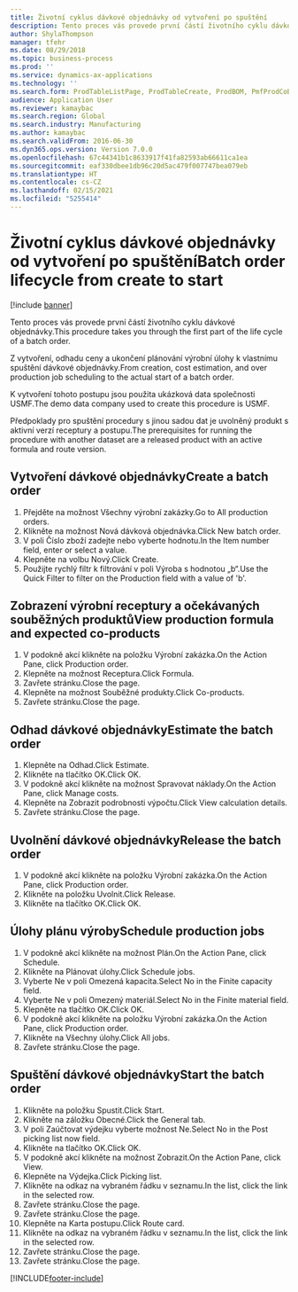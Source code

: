 ```yaml
---
title: Životní cyklus dávkové objednávky od vytvoření po spuštění
description: Tento proces vás provede první částí životního cyklu dávkové objednávky.
author: ShylaThompson
manager: tfehr
ms.date: 08/29/2018
ms.topic: business-process
ms.prod: ''
ms.service: dynamics-ax-applications
ms.technology: ''
ms.search.form: ProdTableListPage, ProdTableCreate, ProdBOM, PmfProdCoBy, ProdParmCostEstimation, ProdCalcTrans, ProdParmRelease, ProdSchedule, ProdRouteJob, ProdParmStartUp, ProdJournalTransBOM, ProdJournalTransRoute
audience: Application User
ms.reviewer: kamaybac
ms.search.region: Global
ms.search.industry: Manufacturing
ms.author: kamaybac
ms.search.validFrom: 2016-06-30
ms.dyn365.ops.version: Version 7.0.0
ms.openlocfilehash: 67c44341b1c8633917f41fa82593ab66611ca1ea
ms.sourcegitcommit: eaf330dbee1db96c20d5ac479f007747bea079eb
ms.translationtype: HT
ms.contentlocale: cs-CZ
ms.lasthandoff: 02/15/2021
ms.locfileid: "5255414"
---
```

# <a name="batch-order-lifecycle-from-create-to-start"></a><span data-ttu-id="f4b6d-103">Životní cyklus dávkové objednávky od vytvoření po spuštění</span><span class="sxs-lookup"><span data-stu-id="f4b6d-103">Batch order lifecycle from create to start</span></span>

[!include [banner](../../includes/banner.md)]

<span data-ttu-id="f4b6d-104">Tento proces vás provede první částí životního cyklu dávkové objednávky.</span><span class="sxs-lookup"><span data-stu-id="f4b6d-104">This procedure takes you through the first part of the life cycle of a batch order.</span></span>

<span data-ttu-id="f4b6d-105">Z vytvoření, odhadu ceny a ukončení plánování výrobní úlohy k vlastnímu spuštění dávkové objednávky.</span><span class="sxs-lookup"><span data-stu-id="f4b6d-105">From creation, cost estimation, and over production job scheduling to the actual start of a batch order.</span></span>



<span data-ttu-id="f4b6d-106">K vytvoření tohoto postupu jsou použita ukázková data společnosti USMF.</span><span class="sxs-lookup"><span data-stu-id="f4b6d-106">The demo data company used to create this procedure is USMF.</span></span> 



<span data-ttu-id="f4b6d-107">Předpoklady pro spuštění procedury s jinou sadou dat je uvolněný produkt s aktivní verzí receptury a postupu.</span><span class="sxs-lookup"><span data-stu-id="f4b6d-107">The prerequisites for running the procedure with another dataset are a released product with an active formula and route version.</span></span>


## <a name="create-a-batch-order"></a><span data-ttu-id="f4b6d-108">Vytvoření dávkové objednávky</span><span class="sxs-lookup"><span data-stu-id="f4b6d-108">Create a batch order</span></span>
1. <span data-ttu-id="f4b6d-109">Přejděte na možnost Všechny výrobní zakázky.</span><span class="sxs-lookup"><span data-stu-id="f4b6d-109">Go to All production orders.</span></span>
2. <span data-ttu-id="f4b6d-110">Klikněte na možnost Nová dávková objednávka.</span><span class="sxs-lookup"><span data-stu-id="f4b6d-110">Click New batch order.</span></span>
3. <span data-ttu-id="f4b6d-111">V poli Číslo zboží zadejte nebo vyberte hodnotu.</span><span class="sxs-lookup"><span data-stu-id="f4b6d-111">In the Item number field, enter or select a value.</span></span>
4. <span data-ttu-id="f4b6d-112">Klepněte na volbu Nový.</span><span class="sxs-lookup"><span data-stu-id="f4b6d-112">Click Create.</span></span>
5. <span data-ttu-id="f4b6d-113">Použijte rychlý filtr k filtrování v poli Výroba s hodnotou „b“.</span><span class="sxs-lookup"><span data-stu-id="f4b6d-113">Use the Quick Filter to filter on the Production field with a value of 'b'.</span></span>

## <a name="view-production-formula-and-expected-co-products"></a><span data-ttu-id="f4b6d-114">Zobrazení výrobní receptury a očekávaných souběžných produktů</span><span class="sxs-lookup"><span data-stu-id="f4b6d-114">View production formula and expected co-products</span></span>
1. <span data-ttu-id="f4b6d-115">V podokně akcí klikněte na položku Výrobní zakázka.</span><span class="sxs-lookup"><span data-stu-id="f4b6d-115">On the Action Pane, click Production order.</span></span>
2. <span data-ttu-id="f4b6d-116">Klepněte na možnost Receptura.</span><span class="sxs-lookup"><span data-stu-id="f4b6d-116">Click Formula.</span></span>
3. <span data-ttu-id="f4b6d-117">Zavřete stránku.</span><span class="sxs-lookup"><span data-stu-id="f4b6d-117">Close the page.</span></span>
4. <span data-ttu-id="f4b6d-118">Klepněte na možnost Souběžné produkty.</span><span class="sxs-lookup"><span data-stu-id="f4b6d-118">Click Co-products.</span></span>
5. <span data-ttu-id="f4b6d-119">Zavřete stránku.</span><span class="sxs-lookup"><span data-stu-id="f4b6d-119">Close the page.</span></span>

## <a name="estimate-the-batch-order"></a><span data-ttu-id="f4b6d-120">Odhad dávkové objednávky</span><span class="sxs-lookup"><span data-stu-id="f4b6d-120">Estimate the batch order</span></span>
1. <span data-ttu-id="f4b6d-121">Klepněte na Odhad.</span><span class="sxs-lookup"><span data-stu-id="f4b6d-121">Click Estimate.</span></span>
2. <span data-ttu-id="f4b6d-122">Klikněte na tlačítko OK.</span><span class="sxs-lookup"><span data-stu-id="f4b6d-122">Click OK.</span></span>
3. <span data-ttu-id="f4b6d-123">V podokně akcí klikněte na možnost Spravovat náklady.</span><span class="sxs-lookup"><span data-stu-id="f4b6d-123">On the Action Pane, click Manage costs.</span></span>
4. <span data-ttu-id="f4b6d-124">Klepněte na Zobrazit podrobnosti výpočtu.</span><span class="sxs-lookup"><span data-stu-id="f4b6d-124">Click View calculation details.</span></span>
5. <span data-ttu-id="f4b6d-125">Zavřete stránku.</span><span class="sxs-lookup"><span data-stu-id="f4b6d-125">Close the page.</span></span>

## <a name="release-the-batch-order"></a><span data-ttu-id="f4b6d-126">Uvolnění dávkové objednávky</span><span class="sxs-lookup"><span data-stu-id="f4b6d-126">Release the batch order</span></span>
1. <span data-ttu-id="f4b6d-127">V podokně akcí klikněte na položku Výrobní zakázka.</span><span class="sxs-lookup"><span data-stu-id="f4b6d-127">On the Action Pane, click Production order.</span></span>
2. <span data-ttu-id="f4b6d-128">Klikněte na položku Uvolnit.</span><span class="sxs-lookup"><span data-stu-id="f4b6d-128">Click Release.</span></span>
3. <span data-ttu-id="f4b6d-129">Klikněte na tlačítko OK.</span><span class="sxs-lookup"><span data-stu-id="f4b6d-129">Click OK.</span></span>

## <a name="schedule-production-jobs"></a><span data-ttu-id="f4b6d-130">Úlohy plánu výroby</span><span class="sxs-lookup"><span data-stu-id="f4b6d-130">Schedule production jobs</span></span>
1. <span data-ttu-id="f4b6d-131">V podokně akcí klikněte na možnost Plán.</span><span class="sxs-lookup"><span data-stu-id="f4b6d-131">On the Action Pane, click Schedule.</span></span>
2. <span data-ttu-id="f4b6d-132">Klikněte na Plánovat úlohy.</span><span class="sxs-lookup"><span data-stu-id="f4b6d-132">Click Schedule jobs.</span></span>
3. <span data-ttu-id="f4b6d-133">Vyberte Ne v poli Omezená kapacita.</span><span class="sxs-lookup"><span data-stu-id="f4b6d-133">Select No in the Finite capacity field.</span></span>
4. <span data-ttu-id="f4b6d-134">Vyberte Ne v poli Omezený materiál.</span><span class="sxs-lookup"><span data-stu-id="f4b6d-134">Select No in the Finite material field.</span></span>
5. <span data-ttu-id="f4b6d-135">Klepněte na tlačítko OK.</span><span class="sxs-lookup"><span data-stu-id="f4b6d-135">Click OK.</span></span>
6. <span data-ttu-id="f4b6d-136">V podokně akcí klikněte na položku Výrobní zakázka.</span><span class="sxs-lookup"><span data-stu-id="f4b6d-136">On the Action Pane, click Production order.</span></span>
7. <span data-ttu-id="f4b6d-137">Klikněte na Všechny úlohy.</span><span class="sxs-lookup"><span data-stu-id="f4b6d-137">Click All jobs.</span></span>
8. <span data-ttu-id="f4b6d-138">Zavřete stránku.</span><span class="sxs-lookup"><span data-stu-id="f4b6d-138">Close the page.</span></span>

## <a name="start-the-batch-order"></a><span data-ttu-id="f4b6d-139">Spuštění dávkové objednávky</span><span class="sxs-lookup"><span data-stu-id="f4b6d-139">Start the batch order</span></span>
1. <span data-ttu-id="f4b6d-140">Klikněte na položku Spustit.</span><span class="sxs-lookup"><span data-stu-id="f4b6d-140">Click Start.</span></span>
2. <span data-ttu-id="f4b6d-141">Klikněte na záložku Obecné.</span><span class="sxs-lookup"><span data-stu-id="f4b6d-141">Click the General tab.</span></span>
3. <span data-ttu-id="f4b6d-142">V poli Zaúčtovat výdejku vyberte možnost Ne.</span><span class="sxs-lookup"><span data-stu-id="f4b6d-142">Select No in the Post picking list now field.</span></span>
4. <span data-ttu-id="f4b6d-143">Klikněte na tlačítko OK.</span><span class="sxs-lookup"><span data-stu-id="f4b6d-143">Click OK.</span></span>
5. <span data-ttu-id="f4b6d-144">V podokně akcí klikněte na možnost Zobrazit.</span><span class="sxs-lookup"><span data-stu-id="f4b6d-144">On the Action Pane, click View.</span></span>
6. <span data-ttu-id="f4b6d-145">Klepněte na Výdejka.</span><span class="sxs-lookup"><span data-stu-id="f4b6d-145">Click Picking list.</span></span>
7. <span data-ttu-id="f4b6d-146">Klikněte na odkaz na vybraném řádku v seznamu.</span><span class="sxs-lookup"><span data-stu-id="f4b6d-146">In the list, click the link in the selected row.</span></span>
8. <span data-ttu-id="f4b6d-147">Zavřete stránku.</span><span class="sxs-lookup"><span data-stu-id="f4b6d-147">Close the page.</span></span>
9. <span data-ttu-id="f4b6d-148">Zavřete stránku.</span><span class="sxs-lookup"><span data-stu-id="f4b6d-148">Close the page.</span></span>
10. <span data-ttu-id="f4b6d-149">Klepněte na Karta postupu.</span><span class="sxs-lookup"><span data-stu-id="f4b6d-149">Click Route card.</span></span>
11. <span data-ttu-id="f4b6d-150">Klikněte na odkaz na vybraném řádku v seznamu.</span><span class="sxs-lookup"><span data-stu-id="f4b6d-150">In the list, click the link in the selected row.</span></span>
12. <span data-ttu-id="f4b6d-151">Zavřete stránku.</span><span class="sxs-lookup"><span data-stu-id="f4b6d-151">Close the page.</span></span>
13. <span data-ttu-id="f4b6d-152">Zavřete stránku.</span><span class="sxs-lookup"><span data-stu-id="f4b6d-152">Close the page.</span></span>



[!INCLUDE[footer-include](../../../includes/footer-banner.md)]